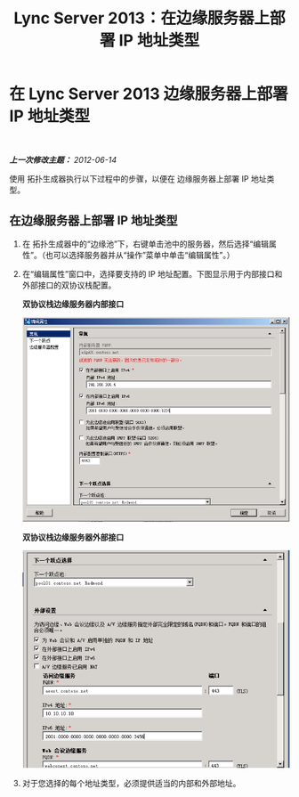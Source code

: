 ﻿---
title: Lync Server 2013：在边缘服务器上部署 IP 地址类型
TOCTitle: 在边缘服务器上部署 IP 地址类型
ms:assetid: 6e2fe7e8-6e90-4d1a-8fc5-e3be92c46571
ms:mtpsurl: https://technet.microsoft.com/zh-cn/library/JJ204984(v=OCS.15)
ms:contentKeyID: 49313176
ms.date: 05/19/2016
mtps_version: v=OCS.15
ms.translationtype: HT
---

# 在 Lync Server 2013 边缘服务器上部署 IP 地址类型

 

_**上一次修改主题：** 2012-06-14_

使用 拓扑生成器执行以下过程中的步骤，以便在 边缘服务器上部署 IP 地址类型。

## 在边缘服务器上部署 IP 地址类型

1.  在 拓扑生成器中的“边缘池”下，右键单击池中的服务器，然后选择“编辑属性”。（也可以选择服务器并从“操作”菜单中单击“编辑属性”。）

2.  在“编辑属性”窗口中，选择要支持的 IP 地址配置。下图显示用于内部接口和外部接口的双协议栈配置。
    
    **双协议栈边缘服务器内部接口**
    
    ![Lync Server 常规属性页](images/JJ204984.5b0883ee-b9f2-4a21-91a9-3286d0beb63b(OCS.15).png "Lync Server 常规属性页")
    
    **双协议栈边缘服务器外部接口**
    
    ![Lync Server 下一个跃点/外部配置页面](images/JJ204984.2aa00ce2-ba50-40aa-bbf1-78636016daf9(OCS.15).png "Lync Server 下一个跃点/外部配置页面")

3.  对于您选择的每个地址类型，必须提供适当的内部和外部地址。

